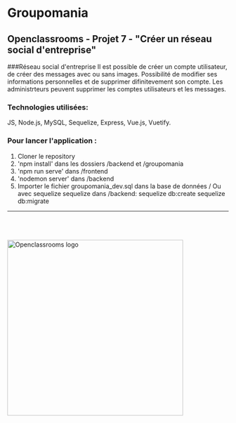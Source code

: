 # Groupomania
## Openclassrooms - Projet 7 - "Créer un réseau social d'entreprise"

###Réseau social d'entreprise
Il est possible de créer un compte utilisateur, de créer des messages avec ou sans images. Possibilité de modifier ses informations personnelles et de supprimer difinitevement son compte.
Les administrteurs peuvent supprimer les comptes utilisateurs et les messages.

### Technologies utilisées:

JS, Node.js, MySQL, Sequelize, Express, Vue.js, Vuetify.

### Pour lancer l'application : 

1. Cloner le repository
2. 'npm install' dans les dossiers /backend et /groupomania
2. 'npm run serve' dans /frontend
3. 'nodemon server' dans /backend 
4. Importer le fichier groupomania_dev.sql dans la base de données 
/ Ou avec sequelize sequelize dans /backend: 
sequelize db:create 
sequelize db:migrate

<hr class="line"></br></br></br>

<img src="https://societeamission.com/wp-content/uploads/2020/09/get.png" width="400" alt="Openclassrooms logo">